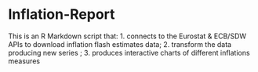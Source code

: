 # Inflation-Report
This is an R Markdown script that: 1. connects to the Eurostat & ECB/SDW APIs to download inflation flash estimates data; 2. transform the data producing new series ; 3. produces interactive charts of different inflations measures 

